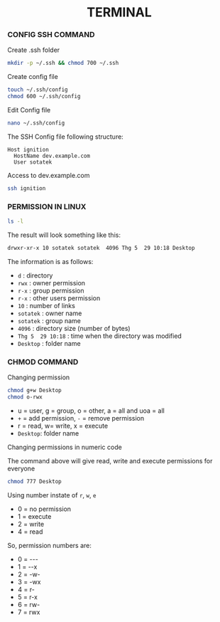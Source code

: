 <h1 align="center">TERMINAL</h1>

### CONFIG SSH COMMAND

Create .ssh folder

```bash
mkdir -p ~/.ssh && chmod 700 ~/.ssh
```

Create config file

```bash
touch ~/.ssh/config
chmod 600 ~/.ssh/config
```

Edit Config file

```bash
nano ~/.ssh/config
```

The SSH Config file following structure:

```
Host ignition
  HostName dev.example.com
  User sotatek
```

Access to dev.example.com

```bash
ssh ignition
```

### PERMISSION IN LINUX

```bash
ls -l
```

The result will look something like this:

```bash
drwxr-xr-x 10 sotatek sotatek  4096 Thg 5  29 10:18 Desktop
```

The information is as follows:

- `d` : directory
- `rwx` : owner permission
- `r-x` : group permission
- `r-x` : other users permission
- `10` : number of links
- `sotatek` : owner name
- `sotatek` : group name
- `4096` : directory size (number of bytes)
- `Thg 5  29 10:18` : time when the directory was modified
- `Desktop` : folder name

### CHMOD COMMAND

Changing permission

```bash
chmod g+w Desktop
chmod o-rwx
```

- u = user, g = group, o = other, a = all and uoa = all
- `+` = add permission, `-` = remove permission
- r = read, w= write, x = execute
- `Desktop`: folder name

Changing permissions in numeric code

The command above will give read, write and execute permissions for everyone

```bash
chmod 777 Desktop
```

Using number instate of `r`, `w`, `e`

- 0 = no permission
- 1 = execute
- 2 = write
- 4 = read

So, permission numbers are:

- 0 = ---
- 1 = --x
- 2 = -w-
- 3 = -wx
- 4 = r-
- 5 = r-x
- 6 = rw-
- 7 = rwx
